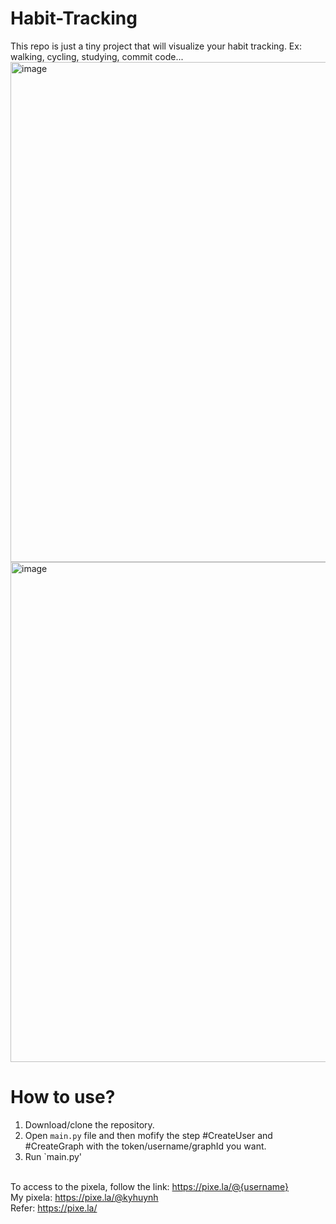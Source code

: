 # Habit-Tracking

This repo is just a tiny project that will visualize your habit tracking. Ex: walking, cycling, studying, commit code...
<img width="800" alt="image" src="https://user-images.githubusercontent.com/33622784/154195295-2504dc7c-8a03-4e62-991f-8f8f59156188.png">
<img width="800" alt="image" src="https://user-images.githubusercontent.com/33622784/154195341-1c4d44d0-3888-434f-ab71-665da38016ca.png">


# How to use?
1) Download/clone the repository.
2) Open `main.py` file and then mofify the step #CreateUser and #CreateGraph with the token/username/graphId you want.
3) Run `main.py'

<br> To access to the pixela, follow the link: https://pixe.la/@{username}
<br> My pixela: https://pixe.la/@kyhuynh
<br> Refer: https://pixe.la/
